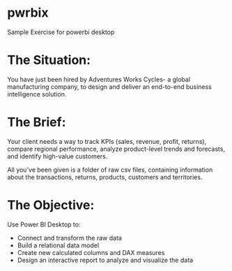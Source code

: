# pwrbix
Sample Exercise for powerbi desktop

# The Situation:
You have just been hired by Adventures Works Cycles- a global manufacturing company, to design and deliver an end-to-end business intelligence solution. 

# The Brief:
Your client needs a way to track KPIs (sales, revenue, profit, returns), compare regional performance, analyze product-level trends and forecasts, and identify high-value customers.

All you've been given is a folder of raw csv files, containing information about the transactions, returns, products, customers and territories.

# The Objective: 
Use Power BI Desktop to: 
- Connect and transform the raw data
- Build a relational data model
- Create new calculated columns and DAX measures
- Design an interactive report to analyze and visualize the data 


